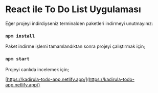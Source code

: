 # React ile To Do List Uygulaması

Eğer projeyi indirdiyseniz terminalden paketleri indirmeyi unutmayınız:

### `npm install`

Paket indirme işlemi tamamlandıktan sonra projeyi çalıştırmak için;

### `npm start`

Projeyi canlıda incelemek için;

[https://kadirula-todo-app.netlify.app/](https://kadirula-todo-app.netlify.app/)


